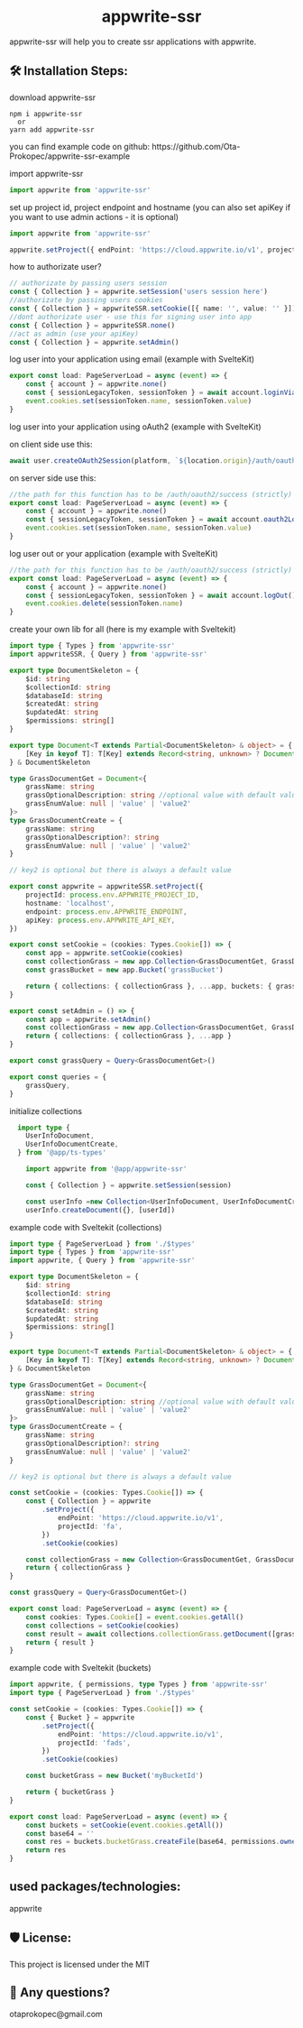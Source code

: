 <h1 align="center" id="title">appwrite-ssr</h1>

<p id="description">appwrite-ssr will help you to create ssr applications with appwrite.</p>

<h2>🛠️ Installation Steps:</h2>

<p>download appwrite-ssr</p>

```
npm i appwrite-ssr
  or
yarn add appwrite-ssr
```

<p>you can find example code on github:
https://github.com/Ota-Prokopec/appwrite-ssr-example
</p>

<p>import appwrite-ssr</p>

```ts
import appwrite from 'appwrite-ssr'
```

<p>set up project id, project endpoint and hostname (you can also set apiKey if you want to use admin actions - it is optional)
</p>

```ts
import appwrite from 'appwrite-ssr'

appwrite.setProject({ endPoint: 'https://cloud.appwrite.io/v1', projectId: 'fjalůj', hostname: 'localhost', apiKey: 'key...' })
```

<p>how to authorizate user?</p>

```ts
// authorizate by passing users session
const { Collection } = appwrite.setSession('users session here')
//authorizate by passing users cookies
const { Collection } = appwriteSSR.setCookie([{ name: '', value: '' }])
//dont authorizate user - use this for signing user into app
const { Collection } = appwriteSSR.none()
//act as admin (use your apiKey)
const { Collection } = appwrite.setAdmin()
```

<p>log user into your application using email (example with SvelteKit)</p>

```ts
export const load: PageServerLoad = async (event) => {
	const { account } = appwrite.none()
	const { sessionLegacyToken, sessionToken } = await account.loginViaEmail('email', 'password')
	event.cookies.set(sessionToken.name, sessionToken.value)
}
```

<p>log user into your application using oAuth2 (example with SvelteKit)

</p>
<span>
on client side use this:
</span>

```ts
await user.createOAuth2Session(platform, `${location.origin}/auth/oauth2/success`, `${location.origin}/oauth2/failure`)
```

<span>
on server side use this:
</span>

```ts
//the path for this function has to be /auth/oauth2/success (strictly)
export const load: PageServerLoad = async (event) => {
	const { account } = appwrite.none()
	const { sessionLegacyToken, sessionToken } = await account.oauth2Login(event.url)
	event.cookies.set(sessionToken.name, sessionToken.value)
}
```

<p>log user out or your application (example with SvelteKit)</p>

```ts
//the path for this function has to be /auth/oauth2/success (strictly)
export const load: PageServerLoad = async (event) => {
	const { account } = appwrite.none()
	const { sessionLegacyToken, sessionToken } = await account.logOut()
	event.cookies.delete(sessionToken.name)
}
```

<p>create your own lib for all (here is my example with Sveltekit)

</p>

```ts
import type { Types } from 'appwrite-ssr'
import appwriteSSR, { Query } from 'appwrite-ssr'

export type DocumentSkeleton = {
	$id: string
	$collectionId: string
	$databaseId: string
	$createdAt: string
	$updatedAt: string
	$permissions: string[]
}

export type Document<T extends Partial<DocumentSkeleton> & object> = {
	[Key in keyof T]: T[Key] extends Record<string, unknown> ? Document<T[Key]> : T[Key]
} & DocumentSkeleton

type GrassDocumentGet = Document<{
	grassName: string
	grassOptionalDescription: string //optional value with default value
	grassEnumValue: null | 'value' | 'value2'
}>
type GrassDocumentCreate = {
	grassName: string
	grassOptionalDescription?: string
	grassEnumValue: null | 'value' | 'value2'
}

// key2 is optional but there is always a default value

export const appwrite = appwriteSSR.setProject({
	projectId: process.env.APPWRITE_PROJECT_ID,
	hostname: 'localhost',
	endpoint: process.env.APPWRITE_ENDPOINT,
	apiKey: process.env.APPWRITE_API_KEY,
})

export const setCookie = (cookies: Types.Cookie[]) => {
	const app = appwrite.setCookie(cookies)
	const collectionGrass = new app.Collection<GrassDocumentGet, GrassDocumentCreate>('test', 'grass')
	const grassBucket = new app.Bucket('grassBucket')

	return { collections: { collectionGrass }, ...app, buckets: { grassBucket } }
}

export const setAdmin = () => {
	const app = appwrite.setAdmin()
	const collectionGrass = new app.Collection<GrassDocumentGet, GrassDocumentCreate>('test', 'grass')
	return { collections: { collectionGrass }, ...app }
}

export const grassQuery = Query<GrassDocumentGet>()

export const queries = {
	grassQuery,
}
```

<p>initialize collections</p>

```ts
  import type {
	UserInfoDocument,
	UserInfoDocumentCreate,
  } from '@app/ts-types'

    import appwrite from '@app/appwrite-ssr'

	const { Collection } = appwrite.setSession(session)

	const userInfo =new Collection<UserInfoDocument, UserInfoDocumentCreate>('account', 'userInfo'),
	userInfo.createDocument({}, [userId])
```

<p>example code with Sveltekit (collections)</p>

```ts
import type { PageServerLoad } from './$types'
import type { Types } from 'appwrite-ssr'
import appwrite, { Query } from 'appwrite-ssr'

export type DocumentSkeleton = {
	$id: string
	$collectionId: string
	$databaseId: string
	$createdAt: string
	$updatedAt: string
	$permissions: string[]
}

export type Document<T extends Partial<DocumentSkeleton> & object> = {
	[Key in keyof T]: T[Key] extends Record<string, unknown> ? Document<T[Key]> : T[Key]
} & DocumentSkeleton

type GrassDocumentGet = Document<{
	grassName: string
	grassOptionalDescription: string //optional value with default value
	grassEnumValue: null | 'value' | 'value2'
}>
type GrassDocumentCreate = {
	grassName: string
	grassOptionalDescription?: string
	grassEnumValue: null | 'value' | 'value2'
}

// key2 is optional but there is always a default value

const setCookie = (cookies: Types.Cookie[]) => {
	const { Collection } = appwrite
		.setProject({
			endPoint: 'https://cloud.appwrite.io/v1',
			projectId: 'fa',
		})
		.setCookie(cookies)

	const collectionGrass = new Collection<GrassDocumentGet, GrassDocumentCreate>('experiences', 'userInfo')
	return { collectionGrass }
}

const grassQuery = Query<GrassDocumentGet>()

export const load: PageServerLoad = async (event) => {
	const cookies: Types.Cookie[] = event.cookies.getAll()
	const collections = setCookie(cookies)
	const result = await collections.collectionGrass.getDocument([grassQuery.equal('grassName', 'jj')])
	return { result }
}
```

<p>example code with Sveltekit (buckets)</p>

```ts
import appwrite, { permissions, type Types } from 'appwrite-ssr'
import type { PageServerLoad } from './$types'

const setCookie = (cookies: Types.Cookie[]) => {
	const { Bucket } = appwrite
		.setProject({
			endPoint: 'https://cloud.appwrite.io/v1',
			projectId: 'fads',
		})
		.setCookie(cookies)

	const bucketGrass = new Bucket('myBucketId')

	return { bucketGrass }
}

export const load: PageServerLoad = async (event) => {
	const buckets = setCookie(event.cookies.getAll())
	const base64 = ''
	const res = buckets.bucketGrass.createFile(base64, permissions.owner('myUserId'))
	return res
}
```

<h2>used packages/technologies:</h2>
appwrite

<h2>🛡️ License:</h2>

This project is licensed under the MIT

<h2>💖 Any questions?</h2>
otaprokopec@gmail.com
